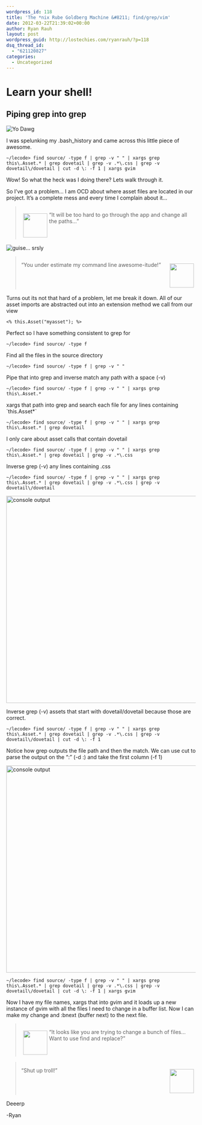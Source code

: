```yaml
---
wordpress_id: 118
title: 'The *nix Rube Goldberg Machine &#8211; find/grep/vim'
date: 2012-03-22T21:39:02+00:00
author: Ryan Rauh
layout: post
wordpress_guid: http://lostechies.com/ryanrauh/?p=118
dsq_thread_id:
  - "621120827"
categories:
  - Uncategorized
---
```

# Learn your shell! 

## Piping grep into grep 

![Yo Dawg](http://cdn.memegenerator.net/instances/400x/16865380.jpg)

I was spelunking my .bash_history and came across this little piece of awesome.

 `~/lecode> find source/ -type f | grep -v " " | xargs grep this\.Asset.* | grep dovetail | grep -v .*\.css | grep -v dovetail\/dovetail | cut -d \: -f 1 | xargs gvim` 

Wow! So what the heck was I doing there? Lets walk through it.

So I&#8217;ve got a problem&#8230; I am OCD about where asset files are located in our project. It&#8217;s a complete mess and every time I complain about it&#8230;

<blockquote style="overflow:hidden;">
  <p>
    <img src="http://cl.ly/3b1n2i321K1H0h3p2N3G/trollface.jpg" width="64px" style="float:left;padding:0;margin:5px;" /> &#8220;It will be too hard to go through the app and change all the paths&#8230;&#8221;
  </p>
</blockquote>

![guise... srsly](http://28.media.tumblr.com/tumblr_lhgjim2jYx1qbiuveo1_400.gif)

<blockquote style="overflow:hidden;">
  <p>
    <img src="http://www.gravatar.com/avatar/29283ede6c447fdc62f0ceac42df33ea?s=64" width="64px" style="float:right;padding:0;margin:5px;" /> &#8220;You under estimate my command line awesome-itude!&#8221;
  </p>
</blockquote>

Turns out its not that hard of a problem, let me break it down. All of our asset imports are abstracted out into an extension method we call from our view

 `<% this.Asset("myasset"); %>` 

Perfect so I have something consistent to grep for

 `~/lecode> find source/ -type f` 
  
Find all the files in the source directory

 `~/lecode> find source/ -type f | grep -v " "` 
  
Pipe that into grep and inverse match any path with a space (-v)

 `~/lecode> find source/ -type f | grep -v " " | xargs grep this\.Asset.*` 
  
xargs that path into grep and search each file for any lines containing \`this.Asset*\`

 `~/lecode> find source/ -type f | grep -v " " | xargs grep this\.Asset.* | grep dovetail` 
  
I only care about asset calls that contain dovetail

 `~/lecode> find source/ -type f | grep -v " " | xargs grep this\.Asset.* | grep dovetail | grep -v .*\.css` 
  
Inverse grep (-v) any lines containing .css

 `~/lecode> find source/ -type f | grep -v " " | xargs grep this\.Asset.* | grep dovetail | grep -v .*\.css | grep -v dovetail\/dovetail` 

<img width="550px" src="http://f.cl.ly/items/3s2s093G3U1d0L22171C/Image%202012-03-22%20at%203.52.27%20PM.png" alt="console output" />
  
Inverse grep (-v) assets that start with dovetail/dovetail because those are correct.

 `~/lecode> find source/ -type f | grep -v " " | xargs grep this\.Asset.* | grep dovetail | grep -v .*\.css | grep -v dovetail\/dovetail | cut -d \: -f 1` 

Notice how grep outputs the file path and then the match. We can use cut to parse the output on the &#8220;:&#8221; (-d \:) and take the first column (-f 1)

<img width="550px" src="http://f.cl.ly/items/2I2W0s1d1X0k3K1u3n3L/Image%202012-03-22%20at%203.56.32%20PM.png" alt="console output" />

 `~/lecode> find source/ -type f | grep -v " " | xargs grep this\.Asset.* | grep dovetail | grep -v .*\.css | grep -v dovetail\/dovetail | cut -d \: -f 1 | xargs gvim` 
  
Now I have my file names, xargs that into gvim and it loads up a new instance of gvim with all the files I need to change in a buffer list. Now I can make my change and :bnext (buffer next) to the next file.

<blockquote style="overflow:hidden;">
  <p>
    <img src="http://f.cl.ly/items/2v0x1U0d1p2L0z1g2u1N/clippy.gif" width="64px" style="float:left;padding:0;margin:5px;" /> &#8220;It looks like you are trying to change a bunch of files&#8230; Want to use find and replace?&#8221;
  </p>
</blockquote>

<blockquote style="overflow:hidden;">
  <p>
    <img src="http://www.gravatar.com/avatar/29283ede6c447fdc62f0ceac42df33ea?s=64" width="64px" style="float:right;padding:0;margin:5px;" /> &#8220;Shut up troll!&#8221;
  </p>
</blockquote>

Deeerp
  
-Ryan